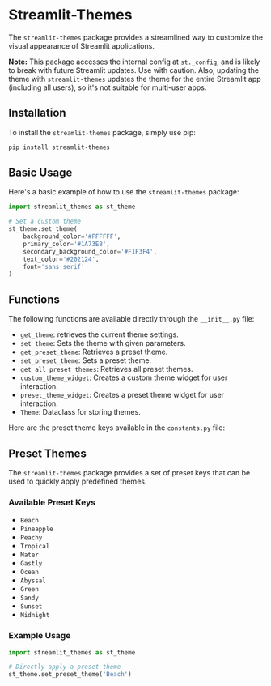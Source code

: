 # Streamlit-Themes

The `streamlit-themes` package provides a streamlined way to customize the visual appearance of Streamlit applications. 

**Note:** This package accesses the internal config at `st._config`, and is likely to break with future Streamlit updates. 
Use with caution. Also, updating the theme with `streamlit-themes` updates the theme for the entire Streamlit app
(including all users), so it's not suitable for multi-user apps.

## Installation

To install the `streamlit-themes` package, simply use pip:

```bash
pip install streamlit-themes
```

## Basic Usage

Here's a basic example of how to use the `streamlit-themes` package:

```python
import streamlit_themes as st_theme

# Set a custom theme
st_theme.set_theme(
    background_color='#FFFFFF',
    primary_color='#1A73E8',
    secondary_background_color='#F1F3F4',
    text_color='#202124',
    font='sans serif'
)
```

## Functions

The following functions are available directly through the `__init__.py` file:

- `get_theme`: retrieves the current theme settings.
- `set_theme`: Sets the theme with given parameters.
- `get_preset_theme`: Retrieves a preset theme.
- `set_preset_theme`: Sets a preset theme.
- `get_all_preset_themes`: Retrieves all preset themes.
- `custom_theme_widget`: Creates a custom theme widget for user interaction.
- `preset_theme_widget`: Creates a preset theme widget for user interaction.
- `Theme`: Dataclass for storing themes.

Here are the preset theme keys available in the `constants.py` file:


## Preset Themes

The `streamlit-themes` package provides a set of preset keys that can be used to quickly apply predefined themes. 

### Available Preset Keys

- `Beach`
- `Pineapple`
- `Peachy`
- `Tropical`
- `Mater`
- `Gastly`
- `Ocean`
- `Abyssal`
- `Green`
- `Sandy`
- `Sunset`
- `Midnight`

### Example Usage

```python
import streamlit_themes as st_theme

# Directly apply a preset theme
st_theme.set_preset_theme('Beach')
```